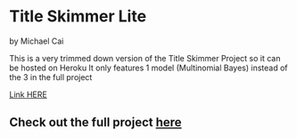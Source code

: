 # Title Skimmer Lite
by Michael Cai

This is a very trimmed down version of the Title Skimmer Project so it can be hosted on Heroku
It only features 1 model (Multinomial Bayes) instead of the 3 in the full project

[Link HERE](https://title-skimmer-lite.herokuapp.com/)

## Check out the full project [here](https://github.com/michael0419/TitleSkimmer)
